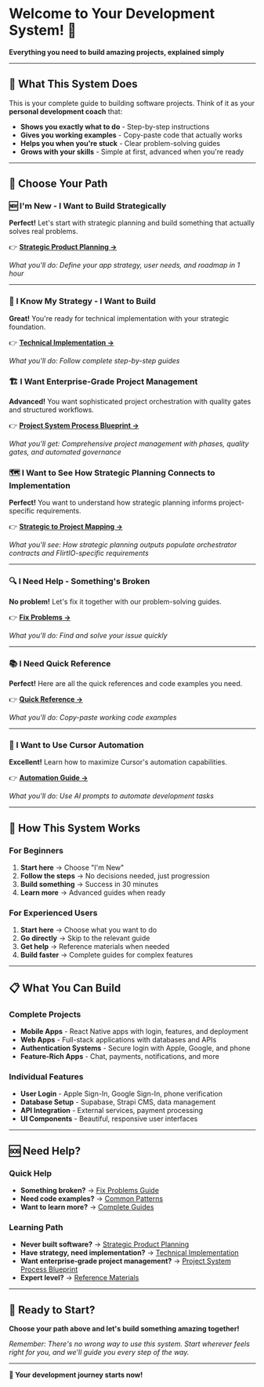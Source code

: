 # Welcome to Your Development System! 🚀

**Everything you need to build amazing projects, explained simply**

---

## 🎯 **What This System Does**

This is your complete guide to building software projects. Think of it as your **personal development coach** that:

- **Shows you exactly what to do** - Step-by-step instructions
- **Gives you working examples** - Copy-paste code that actually works  
- **Helps you when you're stuck** - Clear problem-solving guides
- **Grows with your skills** - Simple at first, advanced when you're ready

---

## 🚀 **Choose Your Path**

### **🆕 I'm New - I Want to Build Strategically**
**Perfect!** Let's start with strategic planning and build something that actually solves real problems.

👉 **[Strategic Product Planning →](GETTING_STARTED/00_README.md)**

*What you'll do: Define your app strategy, user needs, and roadmap in 1 hour*

---

### **🔨 I Know My Strategy - I Want to Build**
**Great!** You're ready for technical implementation with your strategic foundation.

👉 **[Technical Implementation →](HOW_TO_DO_THINGS/00_README.md)**

*What you'll do: Follow complete step-by-step guides*

### **🏗️ I Want Enterprise-Grade Project Management**
**Advanced!** You want sophisticated project orchestration with quality gates and structured workflows.

👉 **[Project System Process Blueprint →](PROJECT_SYSTEM_PROCESS_BLUEPRINT.md)**

*What you'll get: Comprehensive project management with phases, quality gates, and automated governance*

### **🗺️ I Want to See How Strategic Planning Connects to Implementation**
**Perfect!** You want to understand how strategic planning informs project-specific requirements.

👉 **[Strategic to Project Mapping →](STRATEGIC_TO_PROJECT_MAPPING.md)**

*What you'll see: How strategic planning outputs populate orchestrator contracts and FlirtIO-specific requirements*

---

### **🔍 I Need Help - Something's Broken**
**No problem!** Let's fix it together with our problem-solving guides.

👉 **[Fix Problems →](REFERENCE_MATERIAL/03_TROUBLESHOOTING.md)**

*What you'll do: Find and solve your issue quickly*

---

### **📚 I Need Quick Reference**
**Perfect!** Here are all the quick references and code examples you need.

👉 **[Quick Reference →](REFERENCE_MATERIAL/00_README.md)**

*What you'll do: Copy-paste working code examples*

---

### **🤖 I Want to Use Cursor Automation**
**Excellent!** Learn how to maximize Cursor's automation capabilities.

👉 **[Automation Guide →](REFERENCE_MATERIAL/01_CURSOR_AUTOMATION_GUIDE.md)**

*What you'll do: Use AI prompts to automate development tasks*

---

## 🎯 **How This System Works**

### **For Beginners**
1. **Start here** → Choose "I'm New"
2. **Follow the steps** → No decisions needed, just progression
3. **Build something** → Success in 30 minutes
4. **Learn more** → Advanced guides when ready

### **For Experienced Users**
1. **Start here** → Choose what you want to do
2. **Go directly** → Skip to the relevant guide
3. **Get help** → Reference materials when needed
4. **Build faster** → Complete guides for complex features

---

## 📋 **What You Can Build**

### **Complete Projects**
- **Mobile Apps** - React Native apps with login, features, and deployment
- **Web Apps** - Full-stack applications with databases and APIs
- **Authentication Systems** - Secure login with Apple, Google, and phone
- **Feature-Rich Apps** - Chat, payments, notifications, and more

### **Individual Features**
- **User Login** - Apple Sign-In, Google Sign-In, phone verification
- **Database Setup** - Supabase, Strapi CMS, data management
- **API Integration** - External services, payment processing
- **UI Components** - Beautiful, responsive user interfaces

---

## 🆘 **Need Help?**

### **Quick Help**
- **Something broken?** → [Fix Problems Guide](REFERENCE_MATERIAL/TROUBLESHOOTING.md)
- **Need code examples?** → [Common Patterns](REFERENCE_MATERIAL/COMMON_PATTERNS.md)
- **Want to learn more?** → [Complete Guides](HOW_TO_DO_THINGS/00_README.md)

### **Learning Path**
- **Never built software?** → [Strategic Product Planning](GETTING_STARTED/00_README.md)
- **Have strategy, need implementation?** → [Technical Implementation](HOW_TO_DO_THINGS/00_README.md)
- **Want enterprise-grade project management?** → [Project System Process Blueprint](PROJECT_SYSTEM_PROCESS_BLUEPRINT.md)
- **Expert level?** → [Reference Materials](REFERENCE_MATERIAL/00_README.md)

---

## 🎉 **Ready to Start?**

**Choose your path above and let's build something amazing together!**

*Remember: There's no wrong way to use this system. Start wherever feels right for you, and we'll guide you every step of the way.*

---

**🚀 Your development journey starts now!**
